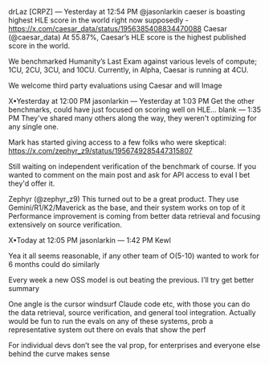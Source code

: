 drLaz
[CRPZ]
 — Yesterday at 12:54 PM
@jasonlarkin caeser is boasting highest HLE score in the world right now supposedly - https://x.com/caesar_data/status/1956385408834470088
Caesar (@caesar_data)
At 55.87%, Caesar’s HLE score is the highest published score in the world.

We benchmarked Humanity’s Last Exam against various levels of compute; 1CU, 2CU, 3CU, and 10CU. Currently, in Alpha, Caesar is running at 4CU.

We welcome third party evaluations using Caesar and will
Image

X•Yesterday at 12:00 PM
jasonlarkin — Yesterday at 1:03 PM
Get the other benchmarks, could have just focused on scoring well on HLE…
blank — 1:35 PM
They've shared many others along the way, they weren't optimizing for any single one. 

Mark has started giving access to a few folks who were skeptical: https://x.com/zephyr_z9/status/1956749285447315807

Still waiting on independent verification of the benchmark of course. If you wanted to comment on the main post and ask for API access to eval I bet they'd offer it. 

Zephyr (@zephyr_z9)
This turned out to be a great product.
They use Gemini/R1/K2/Maverick as the base, and their system works on top of it
Performance improvement is coming from better data retrieval and focusing extensively on source verification.

X•Today at 12:05 PM
jasonlarkin — 1:42 PM
Kewl

Yea it all seems reasonable, if any other team of O(5-10) wanted to work for 6 months could do similarly 

Every week a new OSS model is out beating the previous. I’ll try get better summary

One angle is the cursor windsurf Claude code etc, with those you can do the data retrieval, source verification, and general tool integration. Actually would be fun to run the evals on any of these systems, prob a representative system out there on evals that show the perf 

For individual devs don’t see the val prop, for enterprises and everyone else behind the curve makes sense 
